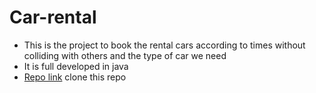 # Car-rental
- This is the project to book the rental cars according to times without colliding with others and the type of car we need
- It is full developed in java 
- [Repo link](https://github.com/Pranathivenati595/car-rental.git) clone this repo
